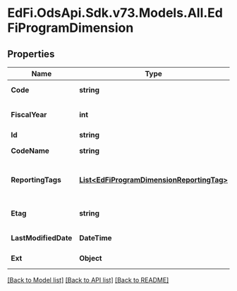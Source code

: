 # EdFi.OdsApi.Sdk.v73.Models.All.EdFiProgramDimension

## Properties

Name | Type | Description | Notes
------------ | ------------- | ------------- | -------------
**Code** | **string** | The code representation of the account program dimension. | 
**FiscalYear** | **int** | The fiscal year for which the account program dimension is valid. | 
**Id** | **string** |  | [optional] 
**CodeName** | **string** | A description of the account program dimension. | [optional] 
**ReportingTags** | [**List&lt;EdFiProgramDimensionReportingTag&gt;**](EdFiProgramDimensionReportingTag.md) | An unordered collection of programDimensionReportingTags. Optional tag for accountability reporting. | [optional] 
**Etag** | **string** | A unique system-generated value that identifies the version of the resource. | [optional] 
**LastModifiedDate** | **DateTime** | The date and time the resource was last modified. | [optional] 
**Ext** | **Object** | Extensions to the ProgramDimension entity. | [optional] 

[[Back to Model list]](../../README.md#documentation-for-models) [[Back to API list]](../../README.md#documentation-for-api-endpoints) [[Back to README]](../../README.md)

